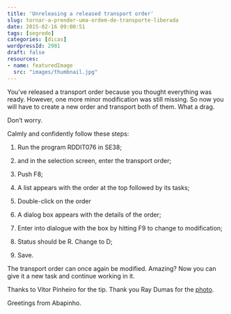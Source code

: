 ```yaml
---
title: 'Unreleasing a released transport order'
slug: tornar-a-prender-uma-ordem-de-transporte-liberada
date: 2015-02-16 09:00:51
tags: [segredo]
categories: [dicas]
wordpressId: 2981
draft: false
resources:
- name: featuredImage
  src: "images/thumbnail.jpg"
---
```

You’ve released a transport order because you thought everything was ready. However, one more minor modification was still missing. So now you will have to create a new order and transport both of them. What a drag.

Don’t worry.

<!--more-->

Calmly and confidently follow these steps:

  1. Run the program RDDIT076 in SE38;

  2. and in the selection screen, enter the transport order;

  3. Push F8;

  4. A list appears with the order at the top followed by its tasks;

  5. Double-click on the order

  6. A dialog box appears with the details of the order;

  7. Enter into dialogue with the box by hitting F9 to change to modification;

  8. Status should be R. Change to D;

  9. Save.

The transport order can once again be modified. Amazing?
Now you can give it a new task and continue working in it.

Thanks to Vítor Pinheiro for the tip.
Thank you Ray Dumas for the [photo][1].

Greetings from Abapinho.

   [1]: https://www.flickr.com/photos/rtdphotography/2823810758
